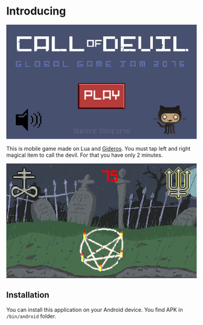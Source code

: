 # Introducing

![screen_2](2.png)

This is mobile game made on Lua and [Gideros](http://giderosmobile.com).
You must tap left and right magical item to call the devil. For that you have only 2 minutes.

![screen_1](1.png)

## Installation

You can install this application on your Android device. You find APK in `/bin/android` folder.